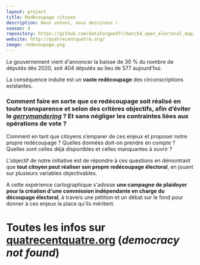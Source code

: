 ```yaml
---
layout: project
title: Redécoupage citoyen
description: Nous votons, nous dessinons !
season: 4
repository: https://github.com/dataforgoodfr/batch4_open_electoral_map/
website: http://quatrecentquatre.org/
image: redecoupage.png
---
```


Le gouvernement vient d'annoncer la baisse de 30 % du nombre de députés dès 2020, soit 404 députés au lieu de 577 aujourd'hui.

La conséquence induite est un **vaste redécoupage** des circonscriptions existantes.

### Comment faire en sorte que ce redécoupage soit réalisé en toute transparence et selon des critères objectifs, afin d’éviter le _[gerrymandering](https://fr.wikipedia.org/wiki/Gerrymandering)_ ? Et sans négliger les contraintes liées aux opérations de vote ?

Comment en tant que citoyens s’emparer de ces enjeux et proposer notre propre redécoupage ? Quelles données doit-on prendre en compte ? Quelles sont celles déjà disponibles et celles manquantes à ouvrir ?

L'objectif de notre initiative est de répondre à ces questions en démontrant que **tout citoyen peut réaliser son propre redécoupage électoral**, en jouant sur plusieurs variables objectivables.

A cette expérience cartographique s'adosse **une campagne de plaidoyer pour la création d'une commission indépendante en charge du découpage électoral**, à travers une pétition et un débat sur le fond pour donner à ces enjeux la place qu'ils méritent.

# Toutes les infos sur [quatrecentquatre.org](http://quatrecentquatre.org) (_democracy not found_)

